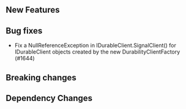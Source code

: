 <!-- Please put your changes into the appropriate category (or categories) below. -->

## New Features

## Bug fixes
- Fix a NullReferenceException in IDurableClient.SignalClient() for IDurableClient objects created by the new DurabilityClientFactory (#1644)

## Breaking changes

## Dependency Changes 

